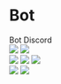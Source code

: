 # Bot
Bot Discord  
![](https://img.shields.io/github/commit-activity/m/uhcefr/bot?color=red&style=for-the-badge)
![](https://img.shields.io/github/last-commit/uhcefr/bot?color=red&style=for-the-badge)  
![](https://img.shields.io/github/stars/uhcefr?color=red&style=for-the-badge)
![](https://img.shields.io/github/stars/uhcefr/bot?color=red&label=repo%20stars&style=for-the-badge)
![](https://img.shields.io/github/contributors/uhcefr/bot?style=for-the-badge)  
![](https://img.shields.io/github/languages/code-size/uhcefr/bot?color=red)
![](https://img.shields.io/github/repo-size/uhcefr/bot?color=red)  

